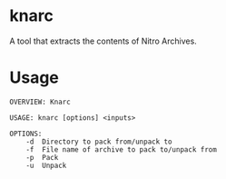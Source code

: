 # knarc
A tool that extracts the contents of Nitro Archives.

# Usage
```
OVERVIEW: Knarc

USAGE: knarc [options] <inputs>

OPTIONS:
	-d	Directory to pack from/unpack to
	-f	File name of archive to pack to/unpack from
	-p	Pack
	-u	Unpack
```
